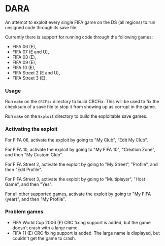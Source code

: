 DARA
====
An attempt to exploit every single FIFA game on the DS (all regions) to run unsigned code through its save file.

Currently there is support for running code through the following games:

- FIFA 06 (E),
- FIFA 07 (E and U),
- FIFA 08 (E),
- FIFA 09 (E),
- FIFA 10 (E),
- FIFA Street 2 (E and U),
- FIFA Street 3 (E),

### Usage

Run `make` on the `CRCFix` directory to build CRCFix. This will be used to fix the checksum of a save file to stop it from showing up as corrupt in the game.

Run `make` on the `Exploit` directory to build the exploitable save games.

### Activating the exploit

For FIFA 06, activate the exploit by going to "My Club", "Edit My Club".

For FIFA 10, activate the exploit by going to "My FIFA 10", "Creation Zone", and then "My Custom Club".

For FIFA Street 2, activate the exploit by going to "My Street", "Profile", and then "Edit Profile".

For FIFA Street 3, activate the exploit by going to "Multiplayer", "Host Game", and then "Yes".

For all other supported games, activate the exploit by going to "My FIFA (year)", and then "My Profile".

### Problem games

- FIFA World Cup 2006 (E) CRC fixing support is added, but the game doesn't crash with a large name.
- FIFA 11 (E) CRC fixing support is added. The large name is displayed, but couldn't get the game to crash.